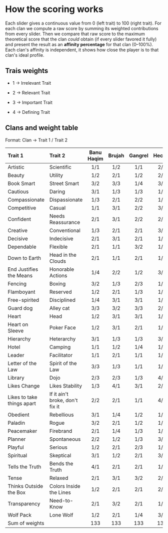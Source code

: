 # How the scoring works

Each slider gives a continuous value from 0 (left trait) to 100 (right trait).
For each clan we compute a raw score by summing its weighted contributions from every slider.
Then we compare that raw score to the maximum theoretical score that the clan *could* obtain (if every slider favored it fully)
and present the result as an **affinity percentage** for that clan (0–100%).
Each clan's affinity is independent, it shows how close the player is to that clan's ideal profile.

## Trais weights
- 1 → Irrelevant Trait

- 2 → Relevant Trait

- 3 → Important Trait

- 4 → Defining Trait

## Clans and weight table
Format: Clan → Trait 1 / Trait 2

|           Trait 1          |             Trait 2             | Banu Haqim | Brujah | Gangrel | Hecata | Lasombra | Malkavian | Ministry | Nosferatu | Ravnos | Salubri | Toreador | Tremere | Tzimisce | Ventrue |
|:-------------------------- |:------------------------------- |:----------:|:------:|:-------:|:------:|:--------:|:---------:|:--------:|:---------:|:------:|:-------:|:--------:|:-------:|:--------:|:-------:|
| Artistic                   | Scientific                      |     1/1    |   1/2  |   1/1   |   2/4  |    1/1   |    2/1    |    1/1   |    1/1    |   1/1  |   1/1   |    4/1   |   1/4   |    3/2   |   1/1   |
| Beauty                     | Utility                         |     1/2    |   2/1  |   1/2   |   2/3  |    2/2   |    1/3    |    2/2   |    1/4    |   2/1  |   1/3   |    4/1   |   1/2   |    4/2   |   3/2   |
| Book Smart                 | Street Smart                    |     3/2    |   3/3  |   1/4   |   3/2  |    1/2   |    3/2    |    2/3   |    2/3    |   1/4  |   2/3   |    2/2   |   4/1   |    2/1   |   2/2   |
| Cautious                   | Daring                          |     3/1    |   1/3  |   1/3   |   1/2  |    2/1   |    1/2    |    2/3   |    4/1    |   1/3  |   3/1   |    2/3   |   3/1   |    1/3   |   3/2   |
| Compassionate              | Dispassionate                   |     1/3    |   2/1  |   2/2   |   1/3  |    1/3   |    3/2    |    2/2   |    2/2    |   2/3  |   4/1   |    3/1   |   1/2   |    1/4   |   1/3   |
| Competitive                | Casual                          |     1/1    |   3/1  |   2/2   |   3/1  |    3/1   |    1/1    |    1/2   |    1/2    |   2/3  |   1/1   |    2/1   |   2/1   |    3/1   |   3/1   |
| Confident                  | Needs Reassurance               |     2/1    |   3/1  |   2/2   |   2/1  |    4/1   |    2/3    |    3/2   |    1/2    |   3/2  |   1/2   |    3/2   |   2/1   |    3/1   |   4/1   |
| Creative                   | Conventional                    |     1/3    |   2/1  |   2/1   |   3/2  |    1/2   |    3/1    |    3/1   |    1/3    |   3/1  |   2/1   |    3/2   |   1/3   |    3/1   |   1/3   |
| Decisive                   | Indecisive                      |     2/1    |   3/1  |   2/1   |   1/1  |    3/1   |    2/3    |    1/1   |    2/2    |   1/2  |   2/1   |    1/1   |   1/1   |    2/1   |   3/1   |
| Dependable                 | Flexible                        |     2/1    |   1/1  |   3/2   |   1/2  |    3/1   |    1/2    |    3/2   |    2/1    |   1/3  |   3/1   |    1/3   |   2/2   |    2/2   |   3/1   |
| Down to Earth              | Head in the Clouds              |     2/1    |   1/1  |   2/1   |   1/3  |    2/1   |    1/4    |    1/1   |    3/1    |   1/2  |   3/1   |    1/3   |   2/2   |    2/2   |   3/1   |
| End Justifies the Means    | Honorable Actions               |     1/4    |   2/2  |   1/2   |   3/1  |    3/1   |    1/1    |    2/1   |    2/1    |   2/1  |   1/4   |    1/1   |   3/1   |    3/1   |   4/1   |
| Fencing                    | Boxing                          |     3/2    |   1/3  |   2/3   |   1/2  |    1/3   |    1/1    |    1/1   |    1/2    |   1/1  |   1/1   |    3/1   |   1/1   |    1/2   |   1/1   |
| Flamboyant                 | Reserved                        |     1/2    |   2/1  |   1/3   |   1/2  |    2/1   |    2/3    |    3/1   |    1/3    |   3/1  |   1/3   |    4/1   |   2/3   |    3/1   |   3/1   |
| Free-spirited              | Disciplined                     |     1/4    |   3/1  |   3/1   |   1/3  |    2/3   |    2/1    |    3/1   |    1/2    |   4/1  |   2/3   |    3/2   |   1/4   |    2/1   |   1/3   |
| Guard dog                  | Alley cat                       |     3/3    |   3/2  |   3/3   |   2/2  |    1/2   |    1/3    |    2/1   |    3/1    |   1/2  |   3/2   |    1/2   |   1/2   |    2/1   |   1/1   |
| Heart                      | Head                            |     1/2    |   3/1  |   3/1   |   1/3  |    1/2   |    2/2    |    1/2   |    1/3    |   3/1  |   2/3   |    3/1   |   1/3   |    2/2   |   1/2   |
| Heart on Sleeve            | Poker Face                      |     1/2    |   3/1  |   2/1   |   1/1  |    1/3   |    3/1    |    1/2   |    1/3    |   2/1  |   1/2   |    2/2   |   1/2   |    1/2   |   1/3   |
| Hierarchy                  | Heterarchy                      |     3/1    |   1/3  |   1/3   |   3/1  |    2/1   |    3/1    |    1/2   |    2/2    |   1/3  |   1/2   |    2/1   |   3/1   |    1/1   |   3/1   |
| Hotel                      | Camping                         |     1/1    |   1/2  |   1/4   |   1/1  |    2/1   |    1/1    |    1/4   |    1/2    |   1/3  |   1/1   |    3/1   |   2/1   |    2/1   |   3/1   |
| Leader                     | Facilitator                     |     1/1    |   2/1  |   1/1   |   1/2  |    4/1   |    1/3    |    2/4   |    2/3    |   1/2  |   1/1   |    2/3   |   1/2   |    3/2   |   4/1   |
| Letter of the Law          | Spirit of the Law               |     3/3    |   1/3  |   1/1   |   1/2  |    2/2   |    2/2    |    1/3   |    1/1    |   1/1  |   1/3   |    1/1   |   2/1   |    1/1   |   2/3   |
| Library                    | Dojo                            |     2/3    |   2/3  |   1/3   |   4/1  |    1/1   |    2/1    |    1/1   |    1/1    |   1/1  |   3/1   |    2/1   |   3/1   |    2/1   |   1/1   |
| Likes Change               | Likes Stability                 |     1/3    |   4/1  |   3/1   |   2/1  |    1/2   |    2/2    |    1/3   |    1/3    |   3/1  |   1/3   |    2/2   |   1/3   |    3/1   |   1/3   |
| Likes to take things apart | If it ain't broke, don't fix it |     2/2    |   2/1  |   1/1   |   4/1  |    2/2   |    1/1    |    2/1   |    2/2    |   2/1  |   2/1   |    1/1   |   2/1   |    4/1   |   1/2   |
| Obedient                   | Rebellious                      |     3/1    |   1/4  |   1/2   |   1/2  |    2/2   |    1/3    |    1/3   |    2/1    |   1/3  |   1/2   |    2/2   |   3/1   |    1/2   |   2/1   |
| Paladin                    | Rogue                           |     3/2    |   2/1  |   1/2   |   1/2  |    1/4   |    1/2    |    1/2   |    1/3    |   1/3  |   3/2   |    1/2   |   1/2   |    1/2   |   1/1   |
| Peacemaker                 | Firebrand                       |     2/1    |   1/4  |   1/3   |   1/2  |    1/3   |    1/3    |    1/1   |    1/1    |   1/2  |   4/1   |    1/1   |   2/2   |    1/2   |   2/1   |
| Planner                    | Spontaneous                     |     2/2    |   1/2  |   1/3   |   3/1  |    3/2   |    2/3    |    3/1   |    3/1    |   1/3  |   3/1   |    2/2   |   3/1   |    2/3   |   3/2   |
| Playful                    | Serious                         |     1/2    |   2/1  |   2/3   |   1/2  |    2/3   |    3/1    |    2/1   |    1/2    |   3/1  |   1/3   |    2/1   |   1/2   |    1/2   |   1/2   |
| Spiritual                  | Skeptical                       |     3/1    |   1/2  |   2/1   |   3/2  |    3/1   |    1/1    |    4/1   |    2/1    |   2/1  |   3/1   |    1/2   |   2/3   |    2/2   |   1/2   |
| Tells the Truth            | Bends the Truth                 |     4/1    |   2/1  |   2/1   |   1/2  |    1/2   |    2/1    |    1/3   |    2/3    |   1/4  |   3/2   |    1/3   |   1/3   |    1/3   |   1/3   |
| Tense                      | Relaxed                         |     2/1    |   3/1  |   3/2   |   2/2  |    2/1   |    3/1    |    1/3   |    3/1    |   2/3  |   3/1   |    1/2   |   3/1   |    2/1   |   2/1   |
| Thinks Outside the Box     | Colors Inside the Lines         |     1/2    |   2/1  |   2/1   |   2/1  |    3/2   |    4/1    |    3/2   |    1/3    |   3/1  |   2/1   |    3/2   |   2/3   |    3/1   |   2/3   |
| Transparency               | Need-to-Know                    |     2/1    |   3/2  |   2/1   |   1/3  |    1/2   |    1/4    |    2/3   |    1/4    |   1/2  |   1/1   |    1/2   |   1/3   |    1/2   |   1/2   |
| Wolf Pack                  | Lone Wolf                       |     1/2    |   2/1  |   1/4   |   3/2  |    2/1   |    1/2    |    3/1   |    2/3    |   3/2  |   1/3   |    2/1   |   2/1   |    1/3   |   2/1   |
|       Sum of weights       |                                 |     133    |   133  |   133   |   133  |    133   |    133    |    133   |    133    |   133  |   133   |    133   |   133   |    133   |   133   |